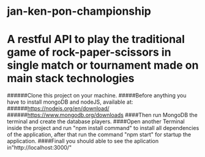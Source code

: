 # jan-ken-pon-championship
# A restful API to play the traditional game of rock-paper-scissors in single match or tournament made on main stack technologies
######Clone this project on your machine.
#####Before anything you have to install mongoDB and nodeJS, available at:
######https://nodejs.org/en/download/
######https://www.mongodb.org/downloads
####Then run MongoDB the terminal and create the database players.
####Open another Terminal inside the project and run "npm install command" to install all dependencies of the application, after that run the command "npm start" for startup the application.
####Finall you should able to see the aplication in"http://localhost:3000/"
